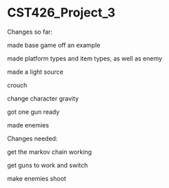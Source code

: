 # CST426_Project_3


Changes so far:

made base game off an example

made platform types and item types, as well as enemy

made a light source

crouch

change character gravity

got one gun ready

made enemies



Changes needed:

get the markov chain working

get guns to work and switch

make enemies shoot
